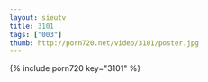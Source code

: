 ```yaml
--- 
layout: sieutv
title: 3101
tags: ["003"]
thumb: http://porn720.net/video/3101/poster.jpg
---
```

{% include porn720 key="3101" %} 
